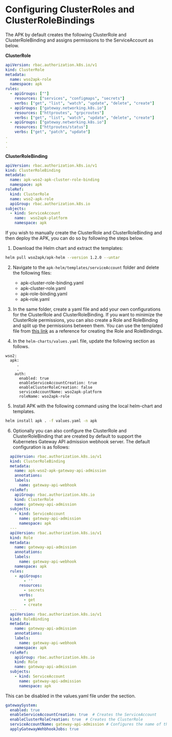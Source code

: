 # Configuring ClusterRoles and ClusterRoleBindings

The APK by default creates the following ClusterRole and ClusterRoleBinding and assigns permissions to the ServiceAccount as below.

**ClusterRole**
```yaml
apiVersion: rbac.authorization.k8s.io/v1
kind: ClusterRole
metadata:
  name: wso2apk-role
  namespace: apk
rules:
  - apiGroups: [""]
    resources: ["services", "configmaps", "secrets"]
    verbs: ["get", "list", "watch", "update", "delete", "create"]
  - apiGroups: ["gateway.networking.k8s.io"]
    resources: ["httproutes", "grpcroutes"]
    verbs: ["get", "list", "watch", "update", "delete", "create"]
  - apiGroups: ["gateway.networking.k8s.io"]
    resources: ["httproutes/status"]
    verbs: ["get", "patch", "update"]
.
.
.

```
**ClusterRoleBinding**
```yaml
apiVersion: rbac.authorization.k8s.io/v1
kind: ClusterRoleBinding
metadata:
  name: apk-wso2-apk-cluster-role-binding
  namespace: apk
roleRef:
  kind: ClusterRole
  name: wso2-apk-role
  apiGroup: rbac.authorization.k8s.io
subjects:
  - kind: ServiceAccount
    name:  wso2apk-platform
    namespace: apk

```
If you wish to manually create the ClusterRole and ClusterRoleBinding and then deploy the APK, you can do so by following the steps below. 



1. Download the Helm chart and extract the templates:
```bash
helm pull wso2apk/apk-helm --version 1.2.0 --untar
```

2. Navigate to the `apk-helm/templates/serviceAccount` folder and delete the following files:
      - apk-cluster-role-binding.yaml
      - apk-cluster-role.yaml
      - apk-role-binding.yaml
      - apk-role.yaml

3. In the same folder, create a yaml file and add your own configurations for the ClusterRole and ClusterRoleBinding. If you want to minimize the ClusterRole permissions, you can also create a Role and RoleBinding and split up the permissions between them. You can use the templated file from [this link](../../assets/files/configure-permissions/apk-specific-permission.yaml) as a reference for creating the Role and RoleBindings.

4. In the `helm-charts/values.yaml` file, update the following section as follows.
```
wso2:
  apk:
     .
     .
    auth:
      enabled: true
      enableServiceAccountCreation: true
      enableClusterRoleCreation: false
      serviceAccountName: wso2apk-platform
      roleName: wso2apk-role
```
5. Install APK with the following command using the local helm-chart and templates.
```bash
helm install apk . -f values.yaml -n apk
```
6. Optionally you can also configure the ClusterRole and ClusterRoleBinding that are created by default to support the Kubernetes Gateway API admission webhook server. The default configuration is as follows:
```yaml
  apiVersion: rbac.authorization.k8s.io/v1
  kind: ClusterRoleBinding
  metadata:
    name: apk-wso2-apk-gateway-api-admission
    annotations:
    labels:
      name: gateway-api-webhook
  roleRef:
    apiGroup: rbac.authorization.k8s.io
    kind: ClusterRole
    name: gateway-api-admission
  subjects:
    - kind: ServiceAccount
      name: gateway-api-admission
      namespace: apk
  ---
  apiVersion: rbac.authorization.k8s.io/v1
  kind: Role
  metadata:
    name: gateway-api-admission
    annotations:
    labels:
      name: gateway-api-webhook
    namespace: apk
  rules:
    - apiGroups:
        - ''
      resources:
        - secrets
      verbs:
        - get
        - create
  ---
  apiVersion: rbac.authorization.k8s.io/v1
  kind: RoleBinding
  metadata:
    name: gateway-api-admission
    annotations:
    labels:
      name: gateway-api-webhook
    namespace: apk
  roleRef:
    apiGroup: rbac.authorization.k8s.io
    kind: Role
    name: gateway-api-admission
  subjects:
    - kind: ServiceAccount
      name: gateway-api-admission
      namespace: apk
```
This can be disabled in the values.yaml file under the section.
```yaml
gatewaySystem:
  enabled: true
  enableServiceAccountCreation: true  # Creates the ServiceAccount
  enableClusterRoleCreation: true  # Creates the ClusterRole
  serviceAccountName: gateway-api-admission # Configures the name of the ServiceAccount
  applyGatewayWehbhookJobs: true
```